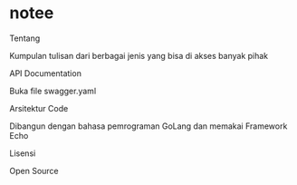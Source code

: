 # notee

Tentang

Kumpulan tulisan dari berbagai jenis yang bisa di akses banyak pihak

API Documentation

Buka file swagger.yaml

Arsitektur Code

Dibangun dengan bahasa pemrograman GoLang dan memakai Framework Echo

Lisensi

Open Source
